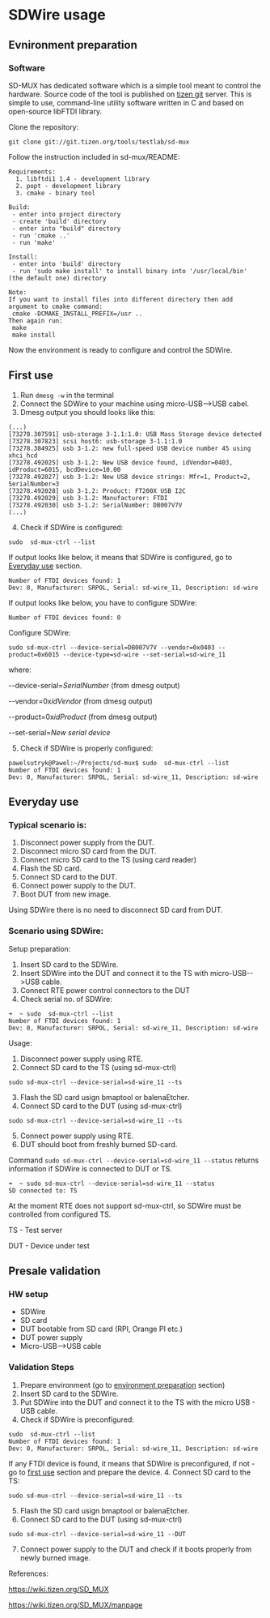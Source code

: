 # SDWire usage

## Evnironment preparation

### Software
SD-MUX has dedicated software which is a simple tool meant to control
the hardware. Source code of the tool is published on
[tizen git](https://git.tizen.org/cgit/tools/testlab/sd-mux/) server. 
This is simple to use, command-line utility software written in C
and based on open-source libFTDI library.

Clone the repository:
```
git clone git://git.tizen.org/tools/testlab/sd-mux
```
Follow the instruction included in sd-mux/README:

```
Requirements:
  1. libftdi1 1.4 - development library
  2. popt - development library
  3. cmake - binary tool

Build:
 - enter into project directory
 - create 'build' directory
 - enter into "build" directory
 - run 'cmake ..'
 - run 'make'

Install:
 - enter into 'build' directory
 - run 'sudo make install' to install binary into '/usr/local/bin' (the default one) directory

Note:
If you want to install files into different directory then add argument to cmake command:
 cmake -DCMAKE_INSTALL_PREFIX=/usr ..
Then again run:
 make
 make install
 ```
 Now the environment is ready to configure and control the SDWire.

 ## First use
 1. Run `dmesg -w` in the terminal
 2. Connect the SDWire to your machine using micro-USB-->USB cabel.
 3. Dmesg output you should looks like this:

 ```
(...)
[73278.307591] usb-storage 3-1.1:1.0: USB Mass Storage device detected
[73278.307823] scsi host6: usb-storage 3-1.1:1.0
[73278.384925] usb 3-1.2: new full-speed USB device number 45 using xhci_hcd
[73278.492025] usb 3-1.2: New USB device found, idVendor=0403, idProduct=6015, bcdDevice=10.00
[73278.492027] usb 3-1.2: New USB device strings: Mfr=1, Product=2, SerialNumber=3
[73278.492028] usb 3-1.2: Product: FT200X USB I2C
[73278.492029] usb 3-1.2: Manufacturer: FTDI
[73278.492030] usb 3-1.2: SerialNumber: DB007V7V
(...)
 ```
4. Check if SDWire is configured:
```
sudo  sd-mux-ctrl --list
```
If output looks like below, it means that SDWire is configured, go to [Everyday use](#everyday-use) section.
```
Number of FTDI devices found: 1
Dev: 0, Manufacturer: SRPOL, Serial: sd-wire_11, Description: sd-wire
```
If output looks like below, you have to configure SDWire:

```
Number of FTDI devices found: 0
```
Configure SDWire:

```
sudo sd-mux-ctrl --device-serial=DB007V7V --vendor=0x0403 --product=0x6015 --device-type=sd-wire --set-serial=sd-wire_11
```
where:

--device-serial=*SerialNumber* (from dmesg output)

--vendor=0x*idVendor* (from dmesg output)

--product=0x*idProduct* (from dmesg output)

--set-serial=*New serial device*

5. Check if SDWire is properly configured:

```
pawelsutryk@Pawel:~/Projects/sd-mux$ sudo  sd-mux-ctrl --list
Number of FTDI devices found: 1
Dev: 0, Manufacturer: SRPOL, Serial: sd-wire_11, Description: sd-wire
```

## Everyday use

### Typical scenario is: 

1. Disconnect power supply from the DUT.
2. Disconnect micro SD card from the DUT.
3. Connect micro SD card to the TS (using card reader)
4. Flash the SD card.
5. Connect SD card to the DUT.
6. Connect power supply to the DUT.
7. Boot DUT from new image.

Using SDWire there is no need to disconnect SD card from DUT.

### Scenario using SDWire:

Setup preparation:

1. Insert SD card to the SDWire.
2. Insert SDWire into the DUT and connect it to the TS with micro-USB-->USB cable.
3. Connect RTE power control connectors to the DUT
4. Check serial no. of SDWire:

```
➜  ~ sudo  sd-mux-ctrl --list
Number of FTDI devices found: 1
Dev: 0, Manufacturer: SRPOL, Serial: sd-wire_11, Description: sd-wire

```
Usage: 

1. Disconnect power supply using RTE.
2. Connect SD card to the TS (using sd-mux-ctrl)
```
sudo sd-mux-ctrl --device-serial=sd-wire_11 --ts
```
3. Flash the SD card usign bmaptool or balenaEtcher.
4. Connect SD card to the DUT (using sd-mux-ctrl)
```
sudo sd-mux-ctrl --device-serial=sd-wire_11 --ts
```
5. Connect power supply using RTE.
6. DUT should boot from freshly burned SD-card.

Command `sudo sd-mux-ctrl --device-serial=sd-wire_11 --status`
returns information if SDWire is connected to DUT or TS.
```
➜  ~ sudo sd-mux-ctrl --device-serial=sd-wire_11 --status
SD connected to: TS
```
At the moment RTE does not support sd-mux-ctrl, so SDWire must be
controlled from configured TS.

TS - Test server

DUT - Device under test

## Presale validation

### HW setup

* SDWire
* SD card
* DUT bootable from SD card (RPI, Orange PI etc.)
* DUT power supply
* Micro-USB-->USB cable

### Validation Steps

1. Prepare environment (go to [environment preparation](#evnironment-preparation) section)
2. Insert SD card to the SDWire.
3. Put SDWire into the DUT and connect it to the TS with the
micro USB - USB cable.
4. Check if SDWire is preconfigured:

```
sudo  sd-mux-ctrl --list
Number of FTDI devices found: 1
Dev: 0, Manufacturer: SRPOL, Serial: sd-wire_11, Description: sd-wire
```
If any FTDI device is found, it means that SDWire is preconfigured,
if not - go to [first use](#first-use) section and prepare the device.
4. Connect SD card to the TS:
```
sudo sd-mux-ctrl --device-serial=sd-wire_11 --ts
```
5. Flash the SD card usign bmaptool or balenaEtcher.
6. Connect SD card to the DUT (using sd-mux-ctrl)
```
sudo sd-mux-ctrl --device-serial=sd-wire_11 --DUT
```
7. Connect power supply to the DUT and check if it boots properly from 
newly burned image.

References:

https://wiki.tizen.org/SD_MUX

https://wiki.tizen.org/SD_MUX/manpage
